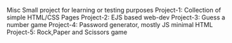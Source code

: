 Misc
Small project for learning or testing purposes
Project-1: Collection of simple HTML/CSS Pages
Project-2: EJS based web-dev
Project-3: Guess a number game
Project-4: Password generator, mostly JS minimal HTML
Project-5: Rock,Paper and Scissors game
